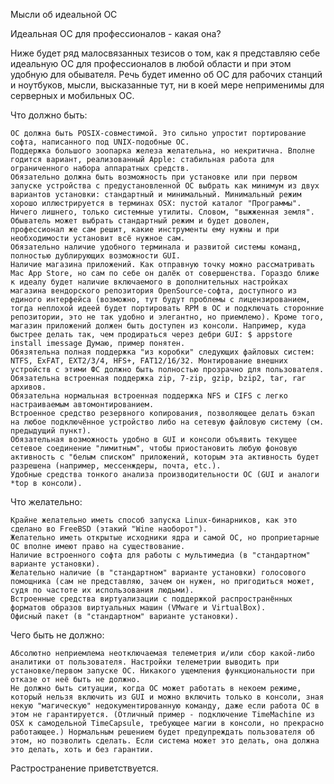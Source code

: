 Мысли об идеальной ОС

Идеальная ОС для профессионалов - какая она?

Ниже будет ряд малосвязанных тезисов о том, как я представляю себе идеальную ОС для профессионалов в любой области и при этом удобную для обывателя. Речь будет именно об ОС для рабочих станций и ноутбуков, мысли, высказанные тут, ни в коей мере неприменимы для серверных и мобильных ОС.


Что должно быть:

    ОС должна быть POSIX-совместимой. Это сильно упростит портирование софта, написанного под UNIX-подобные ОС.
    Поддержка большого зоопарка железа желательна, но некритична. Вполне годится вариант, реализованный Apple: стабильная работа для ограниченного набора аппаратных средств.
    Обязательно должна быть возможность при установке или при первом запуске устройства с предустановленной ОС выбрать как минимум из двух вариантов установки: стандартный и минимальный. Минимальный режим хорошо иллюстрируется в терминах OSX: пустой каталог "Программы". Ничего лишнего, только системные утилиты. Словом, "выжженная земля". Обыватель может выбрать стандартный режим и будет доволен, профессионал же сам решит, какие инструменты ему нужны и при необходимости установит всё нужное сам.
    Обязательно наличие удобного терминала и развитой системы команд, полностью дублирующих возможности GUI.
    Наличие магазина приложений. Как отправную точку можно рассматривать Mac App Store, но сам по себе он далёк от совершенства. Гораздо ближе к идеалу будет наличие включаемого в дополнительных настройках магазина вендорского репозитория OpenSource-софта, доступного из единого интерфейса (возможно, тут будут проблемы с лицензированием, тогда неплохой идеей будет портировать RPM в ОС и подключать сторонние репозитории, это не так удобно и элегантно, но приемлемо). Кроме того, магазин приложений должен быть доступен из консоли. Например, куда быстрее делать так, чем продираться через дебри GUI: $ appstore install imessage Думаю, пример понятен.
    Обязятельна полная поддержка "из коробки" следующих файловых систем: NTFS, ExFAT, EXT2/3/4, HFS+, FAT12/16/32. Монтирование внешних устройств с этими ФС должно быть полностью прозрачно для пользователя.
    Обязательна встроенная поддержка zip, 7-zip, gzip, bzip2, tar, rar архивов.
    Обязательна нормальная встроенная поддержка NFS и CIFS с легко настраиваемым автомонтированием.
    Встроенное средство резервного копирования, позволяющее делать бэкап на любое подключённое устройство либо на сетевую файловую систему (см. предыдущий пункт).
    Обязательная возможность удобно в GUI и консоли объявить текущее сетевое соединение "лимитным", чтобы приостановить любую фоновую активность с "белым списком" приложений, которым эта активность будет разрешена (например, мессенждеры, почта, etc.).
    Удобные средства тонкого анализа производительности ОС (GUI и аналоги *top в консоли).

Что желательно:

    Крайне желательно иметь способ запуска Linux-бинарников, как это сделано во FreeBSD (этакий "Wine наоборот").
    Желательно иметь открытые исходники ядра и самой ОС, но проприетарные ОС вполне имеют право на существование.
    Наличие встроенного софта для работы с мультимедиа (в "стандартном" варианте установки). 
    Желательно наличие (в "стандартном" варианте установки) голосового помощника (сам не представляю, зачем он нужен, но пригодиться может, судя по частоте их использования людьми). 
    Встроенные средства виртуализации с поддержкой распространённых форматов образов виртуальных машин (VMware и VirtualBox).
    Офисный пакет (в "стандартном" варианте установки).

Чего быть не должно:

    Абсолютно неприемлема неотключаемая телеметрия и/или сбор какой-либо аналитики от пользователя. Настройки телеметрии выводить при установке/первом запуске ОС. Никакого ущемления функциональности при отказе от неё быть не должно.
    Не должно быть ситуации, когда ОС может работать в некоем режиме, который нельзя включить из GUI и можно включить только в консоли, зная некую "магическую" недокументированную команду, даже если работа ОС в этом не гарантируется. (Отличный пример - подключение TimeMachine из OSX к самодельной TimeCapsule, требующее магии в консоли, но прекрасно работающее.) Нормальным решением будет предупреждать пользователя об этом, но позволить сделать. Если система может это делать, она должна это делать, хоть и без гарантии.

Растространение приветствуется.
